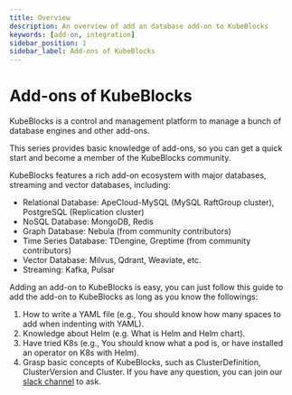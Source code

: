 ```yaml
---
title: Overview
description: An overview of add an database add-on to KubeBlocks
keywords: [add-on, integration]
sidebar_position: 1
sidebar_label: Add-ons of KubeBlocks
---
```


# Add-ons of KubeBlocks

KubeBlocks is a control and management platform to manage a bunch of database engines and other add-ons.

This series provides basic knowledge of add-ons, so you can get a quick start and become a member of the KubeBlocks community.

KubeBlocks features a rich add-on ecosystem with major databases, streaming and vector databases, including:

- Relational Database: ApeCloud-MySQL (MySQL RaftGroup cluster), PostgreSQL (Replication cluster) 
- NoSQL Database: MongoDB, Redis
- Graph Database: Nebula (from community contributors)
- Time Series Database: TDengine, Greptime (from community contributors)
- Vector Database: Milvus, Qdrant, Weaviate, etc.
- Streaming: Kafka, Pulsar

Adding an add-on to KubeBlocks is easy, you can just follow this guide to add the add-on to KubeBlocks as long as you know the followings: 
1. How to write a YAML file (e.g., You should know how many spaces to add when indenting with YAML).
2. Knowledge about Helm (e.g. What is Helm and Helm chart).
3. Have tried K8s (e.g., You should know what a pod is, or have installed an operator on K8s with Helm).
4. Grasp basic concepts of KubeBlocks, such as ClusterDefinition, ClusterVersion and Cluster.
If you have any question, you can join our [slack channel](https://join.slack.com/t/kubeblocks/shared_invite/zt-22cx2f84x-BPZvnLRqBOGdZ_XSjELh4Q) to ask.